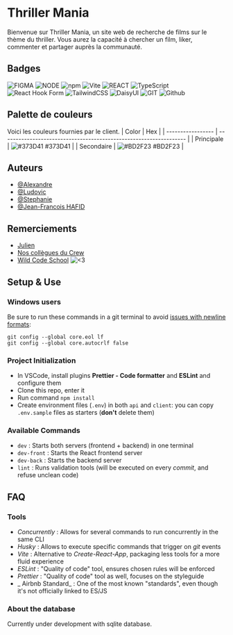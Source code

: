 # Thriller Mania

Bienvenue sur Thriller Mania, un site web de recherche de films sur le thème du thriller. Vous aurez la capacité à chercher un film, liker, commenter et partager auprès la communauté.

## Badges

![FIGMA](https://img.shields.io/badge/Figma-F24E1E?style=for-the-badge&logo=figma&logoColor=white)
![NODE](https://img.shields.io/badge/Node.js-43853D?style=for-the-badge&logo=node.js&logoColor=white)
![npm](https://img.shields.io/badge/npm-CB3837?logo=npm&logoColor=fff)
![Vite](https://img.shields.io/badge/Vite-646CFF?logo=vite&logoColor=fff)
![REACT](https://img.shields.io/badge/React-20232A?style=for-the-badge&logo=react&logoColor=61DAFB)
![TypeScript](https://img.shields.io/badge/TypeScript-3178C6?logo=typescript&logoColor=fff)
![React Hook Form](https://img.shields.io/badge/React%20Hook%20Form-EC5990?logo=reacthookform&logoColor=fff)
![TailwindCSS](https://img.shields.io/badge/Tailwind%20CSS-%2338B2AC.svg?logo=tailwind-css&logoColor=white)
![DaisyUI](https://img.shields.io/badge/DaisyUI-5A0EF8?logo=daisyui&logoColor=fff)
![GIT](https://img.shields.io/badge/GIT-E44C30?style=for-the-badge&logo=git&logoColor=white)
![Github](https://img.shields.io/badge/GitHub-100000?style=for-the-badge&logo=github&logoColor=white)

## Palette de couleurs

Voici les couleurs fournies par le client.
| Color | Hex |
| ----------------- | ------------------------------------------------------------------ |
| Principale | ![#373D41](https://via.placeholder.com/10/373D41?text=+) #373D41 |
| Secondaire | ![#BD2F23](https://via.placeholder.com/10/BD2F23?text=+) #BD2F23 |

## Auteurs

- [@Alexandre](https://github.com/alexandreg67)
- [@Ludovic](https://github.com/Ludovicscelles)
- [@Stephanie](https://github.com/brewost)
- [@Jean-Francois HAFID](https://github.com/YOUNS28100)

## Remerciements

- [Julien](https://github.com/jujuck)
- [Nos collègues du Crew](https://github.com/orgs/WildCodeSchool-CDA-FT-2024-09/teams/js-remote-cda-julien)
- [Wild Code School](https://www.wildcodeschool.com/fr-fr/)
  ![<3](http://ForTheBadge.com/images/badges/built-with-love.svg)

## Setup & Use

### Windows users

Be sure to run these commands in a git terminal to avoid [issues with newline formats](https://en.wikipedia.org/wiki/Newline#Issues_with_different_newline_formats):

```
git config --global core.eol lf
git config --global core.autocrlf false
```

### Project Initialization

- In VSCode, install plugins **Prettier - Code formatter** and **ESLint** and configure them
- Clone this repo, enter it
- Run command `npm install`
- Create environment files (`.env`) in both `api` and `client`: you can copy `.env.sample` files as starters (**don't** delete them)

### Available Commands

- `dev` : Starts both servers (frontend + backend) in one terminal
- `dev-front` : Starts the React frontend server
- `dev-back` : Starts the backend server
- `lint` : Runs validation tools (will be executed on every _commit_, and refuse unclean code)

## FAQ

### Tools

- _Concurrently_ : Allows for several commands to run concurrently in the same CLI
- _Husky_ : Allows to execute specific commands that trigger on _git_ events
- _Vite_ : Alternative to _Create-React-App_, packaging less tools for a more fluid experience
- _ESLint_ : "Quality of code" tool, ensures chosen rules will be enforced
- _Prettier_ : "Quality of code" tool as well, focuses on the styleguide
- _ Airbnb Standard_ : One of the most known "standards", even though it's not officially linked to ES/JS

### About the database

Currently under development with sqlite database.

